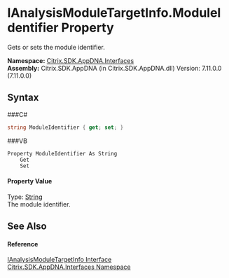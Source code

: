 # IAnalysisModuleTargetInfo.ModuleIdentifier Property 
 

Gets or sets the module identifier.

**Namespace:**&nbsp;<a href="N_Citrix_SDK_AppDNA_Interfaces">Citrix.SDK.AppDNA.Interfaces</a><br />**Assembly:**&nbsp;Citrix.SDK.AppDNA (in Citrix.SDK.AppDNA.dll) Version: 7.11.0.0 (7.11.0.0)

## Syntax

###C#
```csharp
string ModuleIdentifier { get; set; }
```

###VB
```vbnet
Property ModuleIdentifier As String
	Get
	Set
```


#### Property Value
Type: <a href="http://msdn2.microsoft.com/en-us/library/s1wwdcbf" target="_blank">String</a><br />The module identifier.

## See Also


#### Reference
<a href="T_Citrix_SDK_AppDNA_Interfaces_IAnalysisModuleTargetInfo">IAnalysisModuleTargetInfo Interface</a><br /><a href="N_Citrix_SDK_AppDNA_Interfaces">Citrix.SDK.AppDNA.Interfaces Namespace</a><br />